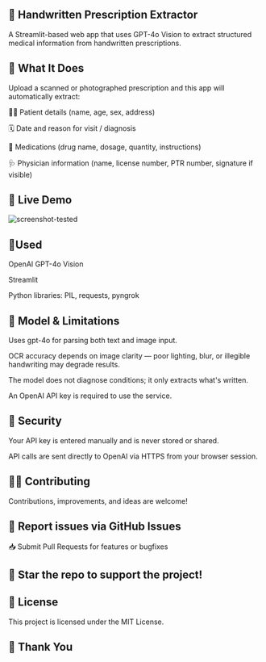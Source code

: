 ##  🧾 Handwritten Prescription Extractor
A Streamlit-based web app that uses GPT-4o Vision to extract structured medical information from handwritten prescriptions.



##  📸 What It Does
Upload a scanned or photographed prescription and this app will automatically extract:

🧍‍♂️ Patient details (name, age, sex, address)

🗓️ Date and reason for visit / diagnosis

💊 Medications (drug name, dosage, quantity, instructions)

🩺 Physician information (name, license number, PTR number, signature if visible)

##  🚀 Live Demo
![screenshot-tested](https://github.com/user-attachments/assets/98cb3701-16ea-40ad-a123-8e5deff66776)


##  🧠Used
OpenAI GPT-4o Vision

Streamlit

Python libraries: PIL, requests, pyngrok


##  🧪 Model & Limitations
Uses gpt-4o for parsing both text and image input.

OCR accuracy depends on image clarity — poor lighting, blur, or illegible handwriting may degrade results.

The model does not diagnose conditions; it only extracts what's written.

An OpenAI API key is required to use the service.

##  🔐 Security
Your API key is entered manually and is never stored or shared.

API calls are sent directly to OpenAI via HTTPS from your browser session.

##  🙋‍♀️ Contributing
Contributions, improvements, and ideas are welcome!

##  🐞 Report issues via GitHub Issues

📥 Submit Pull Requests for features or bugfixes

##  🌟 Star the repo to support the project!

##  📄 License
This project is licensed under the MIT License.

##  🙏 Thank You

